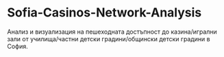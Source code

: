 # Sofia-Casinos-Network-Analysis

Анализ и визуализация на пешеходната достъпност до казина/игрални зали от училища/частни детски градини/общински детски градини в София.
